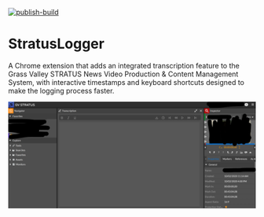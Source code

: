 [![publish-build](https://github.com/hackerlikecomputer/StratusLogger/actions/workflows/publish-build.yml/badge.svg)](https://github.com/hackerlikecomputer/StratusLogger/actions/workflows/publish-build.yml)

# StratusLogger

A Chrome extension that adds an integrated transcription feature to the Grass Valley STRATUS News Video Production & Content Management System, with interactive timestamps and keyboard shortcuts designed to make the logging process faster.

![screenshot](public/redacted_screenshot1.jpg)
